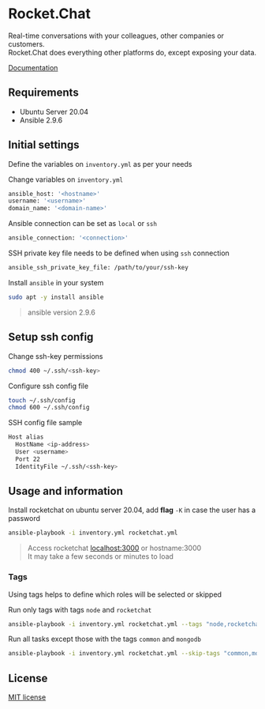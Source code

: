 # Rocket.Chat

Real-time conversations with your colleagues, other companies or customers.<br>
Rocket.Chat does everything other platforms do, except exposing your data.

[Documentation](https://docs.rocket.chat/installing-and-updating/manual-installation/ubuntu)

## Requirements

* Ubuntu Server 20.04
* Ansible 2.9.6

## Initial settings

Define the variables on `inventory.yml` as per your needs

Change variables on `inventory.yml`
```bash
ansible_host: '<hostname>'
username: '<username>'
domain_name: '<domain-name>'
```

Ansible connection can be set as `local` or `ssh`
```bash
ansible_connection: '<connection>'
```

SSH private key file needs to be defined when using `ssh` connection
```bash
ansible_ssh_private_key_file: /path/to/your/ssh-key
```

Install `ansible` in your system
```bash
sudo apt -y install ansible
```
> ansible version 2.9.6

## Setup ssh config

Change ssh-key permissions
```bash
chmod 400 ~/.ssh/<ssh-key>
```

Configure ssh config file
```bash
touch ~/.ssh/config
chmod 600 ~/.ssh/config
```

SSH config file sample
```bash
Host alias
  HostName <ip-address>
  User <username>
  Port 22
  IdentityFile ~/.ssh/<ssh-key>
```

## Usage and information

Install rocketchat on ubuntu server 20.04, add **flag** `-K` in case the user has a password
```bash
ansible-playbook -i inventory.yml rocketchat.yml
```

> Access rocketchat [localhost:3000](http://localhost:3000) or hostname:3000<br>
> It may take a few seconds or minutes to load

### Tags

Using tags helps to define which roles will be selected or skipped

Run only tags with tags `node` and `rocketchat`
```bash
ansible-playbook -i inventory.yml rocketchat.yml --tags "node,rocketchat"
```

Run all tasks except those with the tags `common` and `mongodb`
```bash
ansible-playbook -i inventory.yml rocketchat.yml --skip-tags "common,mongodb"
```

## License

[MIT license](http://opensource.org/licenses/MIT)
